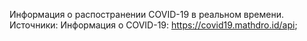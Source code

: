 Информация о распостранении COVID-19 в реальном времени. 
Источники: 
    Информация о COVID-19: https://covid19.mathdro.id/api;
